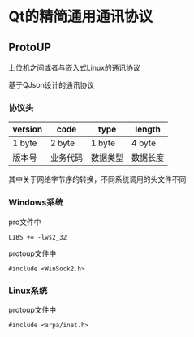# Qt的精简通用通讯协议

## ProtoUP
上位机之间或者与嵌入式Linux的通讯协议

基于QJson设计的通讯协议
### 协议头
|version|code|type|length|
|--|--|--|--|
|1 byte|2 byte|1 byte|4 byte|
|版本号|业务代码|数据类型|数据长度|

其中关于网络字节序的转换，不同系统调用的头文件不同

### Windows系统
pro文件中
```
LIBS += -lws2_32
```
protoup文件中
```
#include <WinSock2.h>
```

### Linux系统
protoup文件中
```
#include <arpa/inet.h>
```